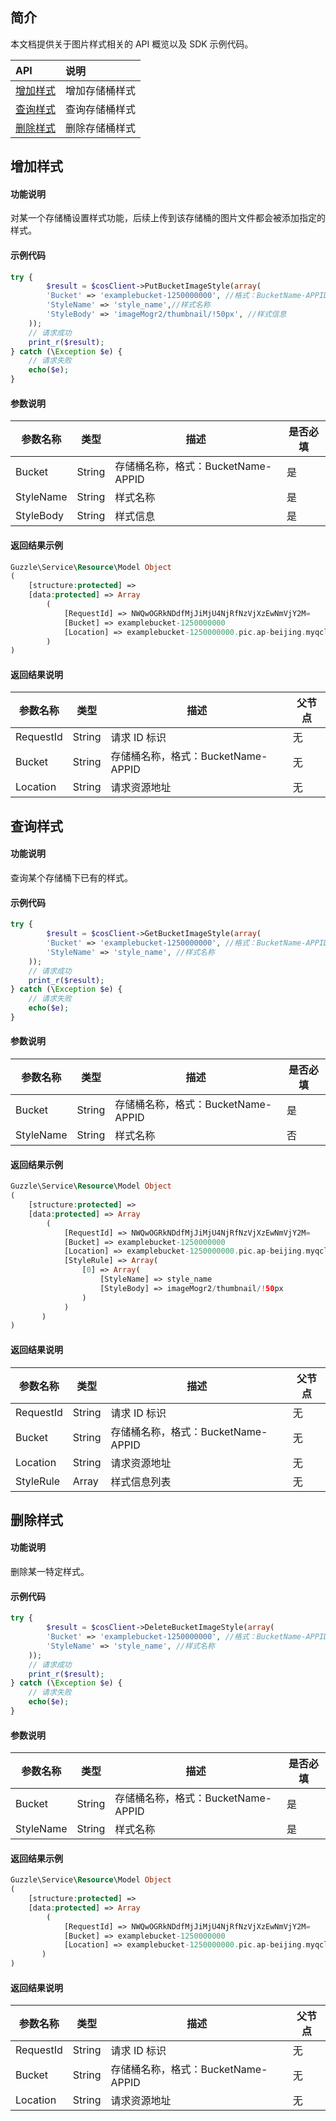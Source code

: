 
## 简介

本文档提供关于图片样式相关的 API 概览以及 SDK 示例代码。

| API                                                          | 说明       |
| :----------------------------------------------------------- | :--------- |
| [增加样式](https://cloud.tencent.com/document/product/460/30118)  | 增加存储桶样式  |
|  [查询样式](https://cloud.tencent.com/document/product/460/30117)  | 查询存储桶样式       |
|  [删除样式](https://cloud.tencent.com/document/product/460/30119)   |  删除存储桶样式 |


## 增加样式

#### 功能说明

对某一个存储桶设置样式功能，后续上传到该存储桶的图片文件都会被添加指定的样式。

#### 示例代码

```php
try {
        $result = $cosClient->PutBucketImageStyle(array(
        'Bucket' => 'examplebucket-1250000000', //格式：BucketName-APPID
        'StyleName' => 'style_name',//样式名称
        'StyleBody' => 'imageMogr2/thumbnail/!50px', //样式信息
    ));
    // 请求成功
    print_r($result);
} catch (\Exception $e) {
    // 请求失败
    echo($e);
}
```

#### 参数说明

| 参数名称             | 类型        | 描述                                                         | 是否必填 |
| -------------------- | ----------- | ------------------------------------------------------------ | -------- |
| Bucket          | String      | 存储桶名称，格式：BucketName-APPID                        | 是       |
| StyleName          | String      | 样式名称                        | 是       |
| StyleBody          | String      | 样式信息                        | 是       |


#### 返回结果示例

```php
Guzzle\Service\Resource\Model Object
(
    [structure:protected] => 
    [data:protected] => Array
        (
            [RequestId] => NWQwOGRkNDdfMjJiMjU4NjRfNzVjXzEwNmVjY2M=
            [Bucket] => examplebucket-1250000000
            [Location] => examplebucket-1250000000.pic.ap-beijing.myqcloud.com/
        )
)

```

#### 返回结果说明

| 参数名称             | 类型        | 描述                                          | 父节点  |
| -------------------- | ----------- | ------------------------------------------------- | ------ |
| RequestId             | String      | 请求 ID 标识                                | 无     |
| Bucket               | String      | 存储桶名称，格式：BucketName-APPID              | 无     |
| Location             | String      | 请求资源地址                                 | 无     |

## 查询样式

#### 功能说明

查询某个存储桶下已有的样式。

#### 示例代码
```php
try {
        $result = $cosClient->GetBucketImageStyle(array(
        'Bucket' => 'examplebucket-1250000000', //格式：BucketName-APPID
        'StyleName' => 'style_name', //样式名称
    ));
    // 请求成功
    print_r($result);
} catch (\Exception $e) {
    // 请求失败
    echo($e);
}
```

#### 参数说明

| 参数名称             | 类型        | 描述                                                         | 是否必填 |
| -------------------- | ----------- | ------------------------------------------------------------ | -------- |
| Bucket          | String      | 存储桶名称，格式：BucketName-APPID                        | 是       |
| StyleName       | String      | 样式名称                                               | 否       |


#### 返回结果示例

```php
Guzzle\Service\Resource\Model Object
(
    [structure:protected] => 
    [data:protected] => Array
        (
            [RequestId] => NWQwOGRkNDdfMjJiMjU4NjRfNzVjXzEwNmVjY2M=
            [Bucket] => examplebucket-1250000000
            [Location] => examplebucket-1250000000.pic.ap-beijing.myqcloud.com/
            [StyleRule] => Array(
                [0] => Array(
                    [StyleName] => style_name
                    [StyleBody] => imageMogr2/thumbnail/!50px
                )
            )
       )
)

```

#### 返回结果说明

| 参数名称             | 类型        | 描述                                          | 父节点  |
| -------------------- | ----------- | ------------------------------------------------- | ------ |
| RequestId             | String      | 请求 ID 标识                                | 无     |
| Bucket               | String      | 存储桶名称，格式：BucketName-APPID              | 无     |
| Location             | String      | 请求资源地址                                 | 无     |
| StyleRule             | Array      | 样式信息列表                                 | 无     |

## 删除样式

#### 功能说明

删除某一特定样式。

#### 示例代码
```php
try {
        $result = $cosClient->DeleteBucketImageStyle(array(
        'Bucket' => 'examplebucket-1250000000', //格式：BucketName-APPID
        'StyleName' => 'style_name', //样式名称
    ));
    // 请求成功
    print_r($result);
} catch (\Exception $e) {
    // 请求失败
    echo($e);
}
```

#### 参数说明

| 参数名称             | 类型        | 描述                                                         | 是否必填 |
| -------------------- | ----------- | ------------------------------------------------------------ | -------- |
| Bucket          | String      | 存储桶名称，格式：BucketName-APPID                        | 是       |
| StyleName       | String      | 样式名称                                               | 是       |


#### 返回结果示例

```php
Guzzle\Service\Resource\Model Object
(
    [structure:protected] => 
    [data:protected] => Array
        (
            [RequestId] => NWQwOGRkNDdfMjJiMjU4NjRfNzVjXzEwNmVjY2M=
            [Bucket] => examplebucket-1250000000
            [Location] => examplebucket-1250000000.pic.ap-beijing.myqcloud.com/
       )
)

```

#### 返回结果说明

| 参数名称             | 类型        | 描述                                          | 父节点  |
| -------------------- | ----------- | ------------------------------------------------- | ------ |
| RequestId             | String      | 请求 ID 标识                                | 无     |
| Bucket               | String      | 存储桶名称，格式：BucketName-APPID              | 无     |
| Location             | String      | 请求资源地址                                 | 无     |


